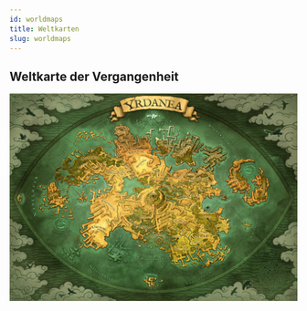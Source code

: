 ```yaml
---
id: worldmaps
title: Weltkarten
slug: worldmaps
--- 
```

## Weltkarte der Vergangenheit

[![Image](../src/img/yrdanea-worldmap-past.webp)](https://www.yrdanea.de/)